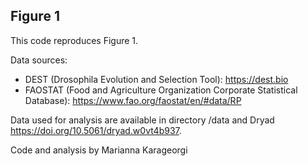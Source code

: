 ## Figure 1

This code reproduces Figure 1.

Data sources:
- DEST (Drosophila Evolution and Selection Tool): https://dest.bio
- FAOSTAT (Food and Agriculture Organization Corporate Statistical Database): https://www.fao.org/faostat/en/#data/RP

Data used for analysis are available in directory /data and Dryad https://doi.org/10.5061/dryad.w0vt4b937.

Code and analysis by Marianna Karageorgi
